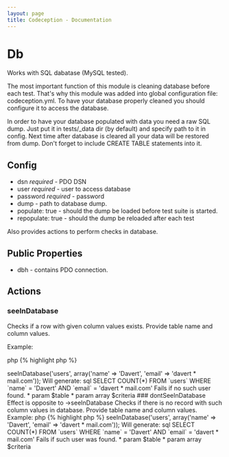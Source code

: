 ```yaml
---
layout: page
title: Codeception - Documentation
---
```


# Db

Works with SQL dabatase (MySQL tested).

The most important function of this module is cleaning database before each test.
That's why this module was added into global configuration file: codeception.yml.
To have your database properly cleaned you should configure it to access the database.

In order to have your database populated with data you need a raw SQL dump.
Just put it in  tests/_data  dir (by default) and specify path to it in config.
Next time after database is cleared all your data will be restored from dump.
Don't forget to include CREATE TABLE statements into it.

## Config

* dsn *required* - PDO DSN
* user *required* - user to access database
* password *required* - password
* dump - path to database dump.
* populate: true - should the dump be loaded before test suite is started.
* repopulate: true - should the dump be reloaded after each test

Also provides actions to perform checks in database.

## Public Properties
* dbh - contains PDO connection.


## Actions


### seeInDatabase


Checks if a row with given column values exists.
Provide table name and column values.

Example:

 php
{% highlight php %}
<?php
$I->seeInDatabase('users', array('name' => 'Davert', 'email' => 'davert * mail.com'));


Will generate:

 sql
SELECT COUNT(*) FROM `users` WHERE `name` = 'Davert' AND `email` = 'davert * mail.com'

Fails if no such user found.

 * param $table
 * param array $criteria

### dontSeeInDatabase


Effect is opposite to ->seeInDatabase

Checks if there is no record with such column values in database.
Provide table name and column values.

Example:

 php
{% highlight php %}
<?php
$I->seeInDatabase('users', array('name' => 'Davert', 'email' => 'davert * mail.com'));


Will generate:

 sql
SELECT COUNT(*) FROM `users` WHERE `name` = 'Davert' AND `email` = 'davert * mail.com'

Fails if such user was found.

 * param $table
 * param array $criteria
